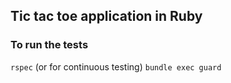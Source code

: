 ## Tic tac toe application in Ruby

### To run the tests
`rspec`
(or for continuous testing)
`bundle exec guard`
